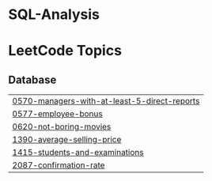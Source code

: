 # SQL-Analysis
<!---LeetCode Topics Start-->
# LeetCode Topics
## Database
|  |
| ------- |
| [0570-managers-with-at-least-5-direct-reports](https://github.com/Vinayak2712/SQL-Analysis/tree/master/0570-managers-with-at-least-5-direct-reports) |
| [0577-employee-bonus](https://github.com/Vinayak2712/SQL-Analysis/tree/master/0577-employee-bonus) |
| [0620-not-boring-movies](https://github.com/Vinayak2712/SQL-Analysis/tree/master/0620-not-boring-movies) |
| [1390-average-selling-price](https://github.com/Vinayak2712/SQL-Analysis/tree/master/1390-average-selling-price) |
| [1415-students-and-examinations](https://github.com/Vinayak2712/SQL-Analysis/tree/master/1415-students-and-examinations) |
| [2087-confirmation-rate](https://github.com/Vinayak2712/SQL-Analysis/tree/master/2087-confirmation-rate) |
<!---LeetCode Topics End-->
